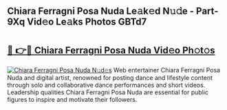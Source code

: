 ## Chiara Ferragni Posa Nuda Le𝚊k𝚎d N𝚞𝚍e - Part-9Xq Vid𝚎o Le𝚊ks Photos GBTd7

# <h2><a href="http://fbe8cl.evod.top/?m=Chiara+Ferragni+Posa+Nuda">🔗 👉🔴 Chiara Ferragni Posa Nuda Vid𝚎o Ph𝚘t𝚘s</a></h2>

[![Chiara Ferragni Posa Nuda N𝚞d𝚎s](https://i.imgur.com/8V9OHl7.gif)](http://fbe8cl.evod.top/?m=Chiara+Ferragni+Posa+Nuda)
Web entertainer Chiara Ferragni Posa Nuda and digital artist, renowned for posting dance and lifestyle content through solo and collaborative dance performances and short videos. Leadership qualities Chiara Ferragni Posa Nuda are essential for public figures to inspire and motivate their followers. 
